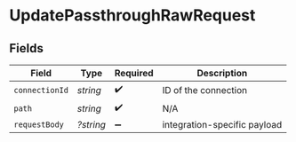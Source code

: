 # UpdatePassthroughRawRequest


## Fields

| Field                        | Type                         | Required                     | Description                  |
| ---------------------------- | ---------------------------- | ---------------------------- | ---------------------------- |
| `connectionId`               | *string*                     | :heavy_check_mark:           | ID of the connection         |
| `path`                       | *string*                     | :heavy_check_mark:           | N/A                          |
| `requestBody`                | *?string*                    | :heavy_minus_sign:           | integration-specific payload |
